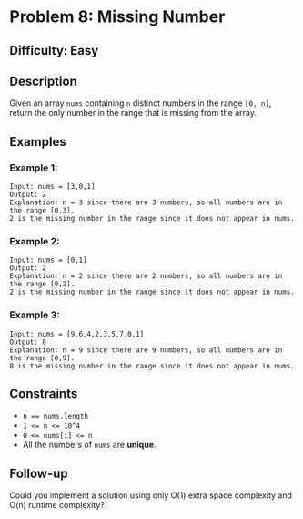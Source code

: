 # Problem 8: Missing Number

## Difficulty: Easy

## Description
Given an array `nums` containing `n` distinct numbers in the range `[0, n]`, return the only number in the range that is missing from the array.

## Examples

### Example 1:
```
Input: nums = [3,0,1]
Output: 2
Explanation: n = 3 since there are 3 numbers, so all numbers are in the range [0,3]. 
2 is the missing number in the range since it does not appear in nums.
```

### Example 2:
```
Input: nums = [0,1]
Output: 2
Explanation: n = 2 since there are 2 numbers, so all numbers are in the range [0,2]. 
2 is the missing number in the range since it does not appear in nums.
```

### Example 3:
```
Input: nums = [9,6,4,2,3,5,7,0,1]
Output: 8
Explanation: n = 9 since there are 9 numbers, so all numbers are in the range [0,9]. 
8 is the missing number in the range since it does not appear in nums.
```

## Constraints
- `n == nums.length`
- `1 <= n <= 10^4`
- `0 <= nums[i] <= n`
- All the numbers of `nums` are **unique**.

## Follow-up
Could you implement a solution using only O(1) extra space complexity and O(n) runtime complexity?
